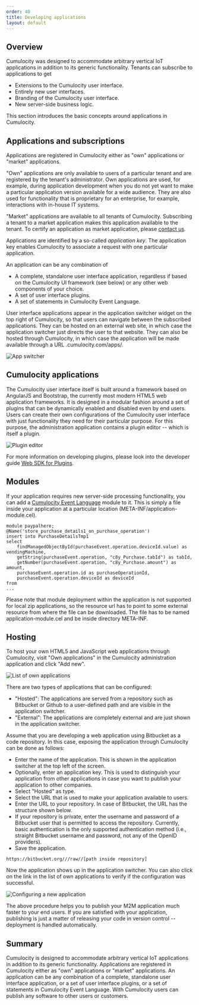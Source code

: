 ```yaml
---
order: 40
title: Developing applications
layout: default
---
```

## Overview

Cumulocity was designed to accommodate arbitrary vertical IoT applications in addition to its generic functionality. Tenants can subscribe to applications to get

* Extensions to the Cumulocity user interface.
* Entirely new user interfaces.
* Branding of the Cumulocity user interface.
* New server-side business logic.

This section introduces the basic concepts around applications in Cumulocity.

## Applications and subscriptions

Applications are registered in Cumulocity either as "own" applications or "market" applications.

"Own" applications are only available to users of a particular tenant and are registered by the tenant's administrator. Own applications are used, for example, during application development when you do not yet want to make a particular application version available for a wide audience. They are also used for functionality that is proprietary for an enterprise, for example, interactions with in-house IT systems.

"Market" applications are available to all tenants of Cumulocity. Subscribing a tenant to a market application makes this application available to the tenant. To certify an application as market application, please [contact us](mailto:info@cumulocity.com).

Applications are identified by a so-called *application key*. The application key enables Cumulocity to associate a request with one particular application.

An application can be any combination of

* A complete, standalone user interface application, regardless if based on the Cumulocity UI framework (see below) or any other web components of your choice.
* A set of user interface plugins.
* A set of statements in Cumulocity Event Language.

User interface applications appear in the application switcher widget on the top right of Cumulocity, so that users can navigate between the subscribed applications. They can be hosted on an external web site, in which case the application switcher just directs the user to that website. They can also be hosted through Cumulocity, in which case the application will be made available through a URL <tenant>.cumulocity.com/apps/<application>.

![App switcher](/guides/concepts-guide/appswitcher.png)

## Cumulocity applications

The Cumulocity user interface itself is built around a framework based on AngularJS and Bootstrap, the currently most modern HTML5 web application frameworks. It is designed in a modular fashion around a set of plugins that can be dynamically enabled and disabled even by end users. Users can create their own configurations of the Cumulocity user interface with just functionality they need for their particular purpose. For this purpose, the administration application contains a plugin editor -- which is itself a plugin.

![Plugin editor](/guides/concepts-guide/plugineditor.png)

For more information on developing plugins, please look into the developer guide [Web SDK for Plugins](/guides/web/introduction).

## Modules

If your application requires new server-side processing functionality, you can add a [Cumulocity Event Language](/guides/reference/real-time-statements) module to it. This is simply a file inside your application at a particular location (META-INF/application-module.cel).

	module paypalhere;
	@Name('store_purchase_details1_on_purchase_operation')
	insert into PurchaseDetailsTmp1
	select
	    findManagedObjectById(purchaseEvent.operation.deviceId.value) as vendingMachine,
	    getString(purchaseEvent.operation, "c8y_Purchase.tabId") as tabId,
	    getNumber(purchaseEvent.operation, "c8y_Purchase.amount") as amount,
	    purchaseEvent.operation.id as purchaseOperationId,
	    purchaseEvent.operation.deviceId as deviceId
	from
	...

Please note that module deployment within the application is not supported for local zip applications, so the resource url has to point to some external resource from where the file can be downloaded. The file has to be named application-module.cel and be inside directory META-INF.

## Hosting

To host your own HTML5 and JavaScript web applications through Cumulocity, visit "Own applications" in the Cumulocity administration application and click "Add new".

![List of own applications](/guides/concepts-guide/ownapplications.png)

There are two types of applications that can be configured:

-  "Hosted": The applications are served from a repository such as Bitbucket or Github to a user-defined path and are visible in the application switcher.
-   "External": The applications are completely external and are just shown in the application switcher.

Assume that you are developing a web application using Bitbucket as a code repository. In this case, exposing the application through Cumulocity can be done as follows:

-   Enter the name of the application. This is shown in the application switcher at the top left of the screen.
-   Optionally, enter an application key. This is used to distinguish your application from other applications in case you want to publish your application to other companies.
-   Select "Hosted" as type.
-   Select the URL that is used to make your application available to users.
-   Enter the URL to your repository. In case of Bitbucket, the URL has the structure shown below.
-   If your repository is private, enter the username and password of a Bitbucket user that is permitted to access the repository. Currently, basic authentication is the only supported authentication method (i.e., straight Bitbucket username and password, not any of the OpenID providers).
-   Save the application.

<pre><code>https://bitbucket.org/<bitbucket user>/<bitbucket repository>/raw/<branch>/[path inside repository]</code></pre>

Now the application shows up in the application switcher. You can also click on the link in the list of own applications to verify if the configuration was successful.

![Configuring a new application](/guides/concepts-guide/ownapplicationdetail.png)

The above procedure helps you to publish your M2M application much faster to your end users. If you are satisfied with your application, publishing is just a matter of releasing your code in version control -- deployment is handled automatically.

## Summary

Cumulocity is designed to accommodate arbitrary vertical IoT applications in addition to its generic functionality. Applications are registered in Cumulocity either as "own" applications or "market" applications. An application can be any combination of a complete, standalone user interface application, or a set of user interface plugins, or a set of statements in Cumulocity Event Language.
With Cumulocity users can publish any software to other users or customers.
